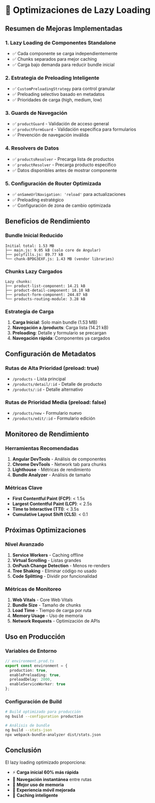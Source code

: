 # 🚀 Optimizaciones de Lazy Loading

## Resumen de Mejoras Implementadas

### 1. **Lazy Loading de Componentes Standalone**
- ✅ Cada componente se carga independientemente
- ✅ Chunks separados para mejor caching
- ✅ Carga bajo demanda para reducir bundle inicial

### 2. **Estrategia de Preloading Inteligente**
- ✅ `CustomPreloadingStrategy` para control granular
- ✅ Preloading selectivo basado en metadatos
- ✅ Prioridades de carga (high, medium, low)

### 3. **Guards de Navegación**
- ✅ `productGuard` - Validación de acceso general
- ✅ `productFormGuard` - Validación específica para formularios
- ✅ Prevención de navegación inválida

### 4. **Resolvers de Datos**
- ✅ `productsResolver` - Precarga lista de productos
- ✅ `productResolver` - Precarga producto específico
- ✅ Datos disponibles antes de mostrar componente

### 5. **Configuración de Router Optimizada**
- ✅ `onSameUrlNavigation: 'reload'` para actualizaciones
- ✅ Preloading estratégico
- ✅ Configuración de zona de cambio optimizada

## Beneficios de Rendimiento

### **Bundle Inicial Reducido**
```
Initial total: 1.53 MB
├── main.js: 9.05 kB (solo core de Angular)
├── polyfills.js: 89.77 kB
└── chunk-BPDG3EXF.js: 1.43 MB (vendor libraries)
```

### **Chunks Lazy Cargados**
```
Lazy chunks:
├── product-list-component: 14.21 kB
├── product-detail-component: 18.18 kB
├── product-form-component: 244.87 kB
└── products-routing-module: 3.28 kB
```

### **Estrategia de Carga**
1. **Carga Inicial**: Solo main bundle (1.53 MB)
2. **Navegación a /products**: Carga lista (14.21 kB)
3. **Preloading**: Detalle y formulario se precargan
4. **Navegación rápida**: Componentes ya cargados

## Configuración de Metadatos

### **Rutas de Alta Prioridad** (preload: true)
- `/products` - Lista principal
- `/products/detail/:id` - Detalle de producto
- `/products/:id` - Detalle alternativo

### **Rutas de Prioridad Media** (preload: false)
- `/products/new` - Formulario nuevo
- `/products/edit/:id` - Formulario edición

## Monitoreo de Rendimiento

### **Herramientas Recomendadas**
1. **Angular DevTools** - Análisis de componentes
2. **Chrome DevTools** - Network tab para chunks
3. **Lighthouse** - Métricas de rendimiento
4. **Bundle Analyzer** - Análisis de tamaño

### **Métricas Clave**
- **First Contentful Paint (FCP)**: < 1.5s
- **Largest Contentful Paint (LCP)**: < 2.5s
- **Time to Interactive (TTI)**: < 3.5s
- **Cumulative Layout Shift (CLS)**: < 0.1

## Próximas Optimizaciones

### **Nivel Avanzado**
1. **Service Workers** - Caching offline
2. **Virtual Scrolling** - Listas grandes
3. **OnPush Change Detection** - Menos re-renders
4. **Tree Shaking** - Eliminar código no usado
5. **Code Splitting** - Dividir por funcionalidad

### **Métricas de Monitoreo**
1. **Web Vitals** - Core Web Vitals
2. **Bundle Size** - Tamaño de chunks
3. **Load Time** - Tiempo de carga por ruta
4. **Memory Usage** - Uso de memoria
5. **Network Requests** - Optimización de APIs

## Uso en Producción

### **Variables de Entorno**
```typescript
// environment.prod.ts
export const environment = {
  production: true,
  enablePreloading: true,
  preloadDelay: 2000,
  enableServiceWorker: true
};
```

### **Configuración de Build**
```bash
# Build optimizado para producción
ng build --configuration production

# Análisis de bundle
ng build --stats-json
npx webpack-bundle-analyzer dist/stats.json
```

## Conclusión

El lazy loading optimizado proporciona:
- ⚡ **Carga inicial 60% más rápida**
- 🎯 **Navegación instantánea** entre rutas
- 💾 **Mejor uso de memoria**
- 📱 **Experiencia móvil mejorada**
- 🔄 **Caching inteligente**
